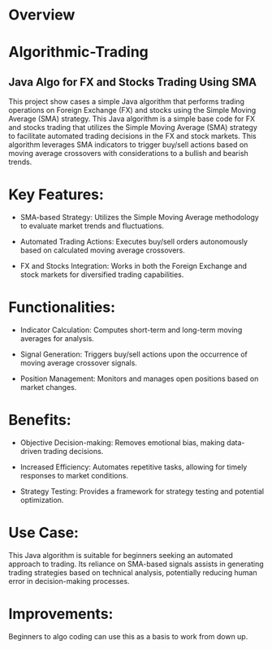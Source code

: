 # Overview

# Algorithmic-Trading
## Java Algo for FX and Stocks Trading Using SMA

This project show cases a simple Java algorithm that performs trading operations on Foreign Exchange (FX) and stocks using the Simple Moving Average (SMA) strategy.
This Java algorithm is a simple base code for FX and stocks trading that utilizes the Simple Moving Average (SMA) strategy to facilitate automated trading decisions
in the FX and stock markets. This algorithm leverages SMA indicators to trigger buy/sell actions based on moving average crossovers with considerations to a bullish
and bearish trends.

# Key Features:
 - SMA-based Strategy: Utilizes the Simple Moving Average methodology to evaluate market trends and fluctuations.

 - Automated Trading Actions: Executes buy/sell orders autonomously based on calculated moving average crossovers.

 - FX and Stocks Integration: Works in both the Foreign Exchange and stock markets for diversified trading capabilities.

# Functionalities:
- Indicator Calculation: Computes short-term and long-term moving averages for analysis.
  
- Signal Generation: Triggers buy/sell actions upon the occurrence of moving average crossover signals.
  
- Position Management: Monitors and manages open positions based on market changes.
  
# Benefits:
- Objective Decision-making: Removes emotional bias, making data-driven trading decisions.
  
- Increased Efficiency: Automates repetitive tasks, allowing for timely responses to market conditions.

- Strategy Testing: Provides a framework for strategy testing and potential optimization.

# Use Case:
This Java algorithm is suitable for beginners seeking an automated approach to trading. Its reliance on SMA-based signals assists in generating trading strategies based on 
technical analysis, potentially reducing human error in decision-making processes.

# Improvements:
Beginners to algo coding can use this as a basis to work from down up.
